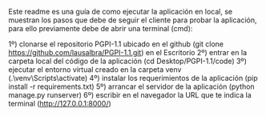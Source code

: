 Este readme es una guía de como ejecutar la aplicación en local, se muestran los pasos que debe de seguir el cliente para probar la aplicación, para ello previamente debe de abrir una terminal (cmd):

1º) clonarse el repositorio PGPI-1.1 ubicado en el github (git clone https://github.com/lausalbra/PGPI-1.1.git) en el Escritorio
2º) entrar en la carpeta local del código de la aplicación (cd Desktop/PGPI-1.1/code)
3º) ejecutar el entorno virtual creado en la carpeta venv (.\venv\Scripts\activate)
4º) instalar los requerimientos de la aplicación (pip install -r requirements.txt)
5º) arrancar el servidor de la aplicación (python manage.py runserver)
6º) escribir en el navegador la URL que te indica la terminal (http://127.0.0.1:8000/)